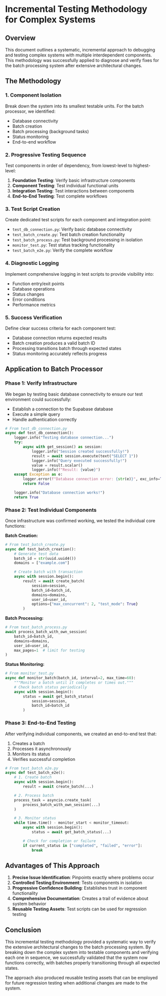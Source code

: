 # Incremental Testing Methodology for Complex Systems

## Overview

This document outlines a systematic, incremental approach to debugging and testing complex systems with multiple interdependent components. This methodology was successfully applied to diagnose and verify fixes for the batch processing system after extensive architectural changes.

## The Methodology

### 1. Component Isolation

Break down the system into its smallest testable units. For the batch processor, we identified:

- Database connectivity
- Batch creation
- Batch processing (background tasks)
- Status monitoring
- End-to-end workflow

### 2. Progressive Testing Sequence

Test components in order of dependency, from lowest-level to highest-level:

1. **Foundation Testing**: Verify basic infrastructure components
2. **Component Testing**: Test individual functional units
3. **Integration Testing**: Test interactions between components
4. **End-to-End Testing**: Test complete workflows

### 3. Test Script Creation

Create dedicated test scripts for each component and integration point:

- `test_db_connection.py`: Verify basic database connectivity
- `test_batch_create.py`: Test batch creation functionality
- `test_batch_process.py`: Test background processing in isolation
- `monitor_test.py`: Test status tracking functionality
- `test_batch_e2e.py`: Verify the complete workflow

### 4. Diagnostic Logging

Implement comprehensive logging in test scripts to provide visibility into:

- Function entry/exit points
- Database operations
- Status changes
- Error conditions
- Performance metrics

### 5. Success Verification

Define clear success criteria for each component test:

- Database connection returns expected results
- Batch creation produces a valid batch ID
- Processing transitions batch through expected states
- Status monitoring accurately reflects progress

## Application to Batch Processor

### Phase 1: Verify Infrastructure

We began by testing basic database connectivity to ensure our test environment could successfully:

- Establish a connection to the Supabase database
- Execute a simple query
- Handle authentication correctly

```python
# From test_db_connection.py
async def test_db_connection():
    logger.info("Testing database connection...")
    try:
        async with get_session() as session:
            logger.info("Session created successfully!")
            result = await session.execute(text("SELECT 1"))
            logger.info("Query executed successfully!")
            value = result.scalar()
            logger.info(f"Result: {value}")
    except Exception as e:
        logger.error(f"Database connection error: {str(e)}", exc_info=True)
        return False

    logger.info("Database connection works!")
    return True
```

### Phase 2: Test Individual Components

Once infrastructure was confirmed working, we tested the individual core functions:

**Batch Creation:**

```python
# From test_batch_create.py
async def test_batch_creation():
    # Generate test data
    batch_id = str(uuid.uuid4())
    domains = ["example.com"]

    # Create batch with transaction
    async with session.begin():
        result = await create_batch(
            session=session,
            batch_id=batch_id,
            domains=domains,
            user_id=user_id,
            options={"max_concurrent": 2, "test_mode": True}
        )
```

**Batch Processing:**

```python
# From test_batch_process.py
await process_batch_with_own_session(
    batch_id=batch_id,
    domains=domains,
    user_id=user_id,
    max_pages=1  # limit for testing
)
```

**Status Monitoring:**

```python
# From monitor_test.py
async def monitor_batch(batch_id, interval=2, max_time=60):
    """Monitor a batch until it completes or times out."""
    # Check batch status periodically
    async with session.begin():
        status = await get_batch_status(
            session=session,
            batch_id=batch_id
        )
```

### Phase 3: End-to-End Testing

After verifying individual components, we created an end-to-end test that:

1. Creates a batch
2. Processes it asynchronously
3. Monitors its status
4. Verifies successful completion

```python
# From test_batch_e2e.py
async def test_batch_e2e():
    # 1. Create batch
    async with session.begin():
        result = await create_batch(...)

    # 2. Process batch
    process_task = asyncio.create_task(
        process_batch_with_own_session(...)
    )

    # 3. Monitor status
    while time.time() - monitor_start < monitor_timeout:
        async with session.begin():
            status = await get_batch_status(...)

        # Check for completion or failure
        if current_status in ["completed", "failed", "error"]:
            break
```

## Advantages of This Approach

1. **Precise Issue Identification**: Pinpoints exactly where problems occur
2. **Controlled Testing Environment**: Tests components in isolation
3. **Progressive Confidence Building**: Establishes trust in component functionality
4. **Comprehensive Documentation**: Creates a trail of evidence about system behavior
5. **Reusable Testing Assets**: Test scripts can be used for regression testing

## Conclusion

This incremental testing methodology provided a systematic way to verify the extensive architectural changes to the batch processing system. By breaking down the complex system into testable components and verifying each one in sequence, we successfully validated that the system now functions correctly, with batches properly transitioning through all expected states.

The approach also produced reusable testing assets that can be employed for future regression testing when additional changes are made to the system.
